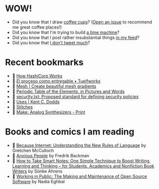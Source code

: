 # WOW!

- Did you know that I draw [coffee cups](https://papercups.mamuso.net/)? ([Open an issue](https://github.com/mamuso/papercups/issues) to recommend me great coffee places!)
- Did you know that I'm trying to build [a time machine](https://github.com/mamuso/fluxcapacitor)?
- Did you know that I post rather insubstantial things [in my feed](https://feed.mamuso.net/)?
- Did you know that [I don't tweet much](https://twitter.com/mamuso)?

# Recent bookmarks

- 👀 [How HashiCorp Works](https://works.hashicorp.com/)
- 👀 [El proceso como entregable • Tuelfworks](https://tuelfworks.com/el-proceso-como-entregable/)
- 👀 [Mesh | Create beautiful mesh gradients](https://meshgradient.com/)
- 👀 [Periodic Table of the Elements, in Pictures and Words](https://elements.wlonk.com/index.htm)
- 👀 [security.txt: Proposed standard for defining security policies](https://securitytxt.org/)
- 👀 [Uses | Kent C. Dodds](https://kentcdodds.com/uses/)
- 👀 [Stitches](https://stitches.dev/)
- 👀 [Make: Analog Synthesizers - Print](https://www.makershed.com/products/make-analog-synthesizers)


# Books and comics I am reading

- 📘 [Because Internet: Understanding the New Rules of Language](https://www.goodreads.com/book/show/37834053) by Gretchen McCulloch
- 📘 [Anxious People](https://www.goodreads.com/book/show/49534036) by Fredrik Backman
- 📘 [How to Take Smart Notes: One Simple Technique to Boost Writing, Learning and Thinking – for Students, Academics and Nonfiction Book Writers](https://www.goodreads.com/book/show/34507927) by Sönke Ahrens
- 📘 [Working in Public: The Making and Maintenance of Open Source Software](https://www.goodreads.com/book/show/54140556) by Nadia Eghbal

